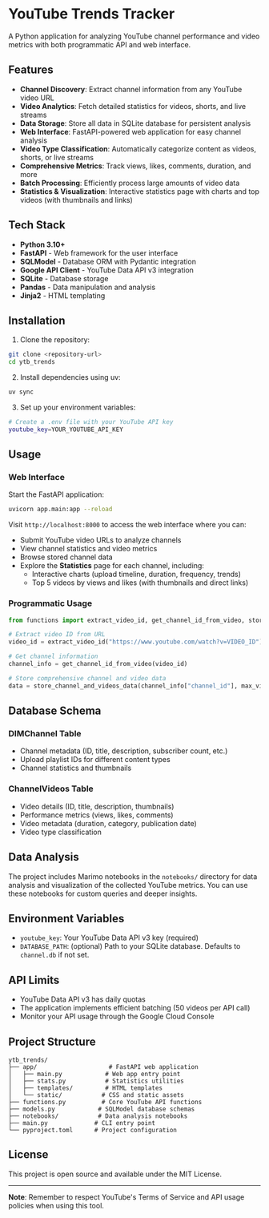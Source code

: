# YouTube Trends Tracker

A Python application for analyzing YouTube channel performance and video metrics with both programmatic API and web interface.

## Features

- **Channel Discovery**: Extract channel information from any YouTube video URL
- **Video Analytics**: Fetch detailed statistics for videos, shorts, and live streams
- **Data Storage**: Store all data in SQLite database for persistent analysis
- **Web Interface**: FastAPI-powered web application for easy channel analysis
- **Video Type Classification**: Automatically categorize content as videos, shorts, or live streams
- **Comprehensive Metrics**: Track views, likes, comments, duration, and more
- **Batch Processing**: Efficiently process large amounts of video data
- **Statistics & Visualization**: Interactive statistics page with charts and top videos (with thumbnails and links)

## Tech Stack

- **Python 3.10+**
- **FastAPI** - Web framework for the user interface
- **SQLModel** - Database ORM with Pydantic integration
- **Google API Client** - YouTube Data API v3 integration
- **SQLite** - Database storage
- **Pandas** - Data manipulation and analysis
- **Jinja2** - HTML templating

## Installation

1. Clone the repository:
```bash
git clone <repository-url>
cd ytb_trends
```

2. Install dependencies using uv:
```bash
uv sync
```

3. Set up your environment variables:
```bash
# Create a .env file with your YouTube API key
youtube_key=YOUR_YOUTUBE_API_KEY
```

## Usage

### Web Interface

Start the FastAPI application:
```bash
uvicorn app.main:app --reload
```

Visit `http://localhost:8000` to access the web interface where you can:
- Submit YouTube video URLs to analyze channels
- View channel statistics and video metrics
- Browse stored channel data
- Explore the **Statistics** page for each channel, including:
  - Interactive charts (upload timeline, duration, frequency, trends)
  - Top 5 videos by views and likes (with thumbnails and direct links)

### Programmatic Usage

```python
from functions import extract_video_id, get_channel_id_from_video, store_channel_and_videos_data

# Extract video ID from URL
video_id = extract_video_id("https://www.youtube.com/watch?v=VIDEO_ID")

# Get channel information
channel_info = get_channel_id_from_video(video_id)

# Store comprehensive channel and video data
data = store_channel_and_videos_data(channel_info["channel_id"], max_videos=200)
```

## Database Schema

### DIMChannel Table
- Channel metadata (ID, title, description, subscriber count, etc.)
- Upload playlist IDs for different content types
- Channel statistics and thumbnails

### ChannelVideos Table
- Video details (ID, title, description, thumbnails)
- Performance metrics (views, likes, comments)
- Video metadata (duration, category, publication date)
- Video type classification

## Data Analysis

The project includes Marimo notebooks in the `notebooks/` directory for data analysis and visualization of the collected YouTube metrics. You can use these notebooks for custom queries and deeper insights.

## Environment Variables

- `youtube_key`: Your YouTube Data API v3 key (required)
- `DATABASE_PATH`: (optional) Path to your SQLite database. Defaults to `channel.db` if not set.

## API Limits

- YouTube Data API v3 has daily quotas
- The application implements efficient batching (50 videos per API call)
- Monitor your API usage through the Google Cloud Console

## Project Structure

```
ytb_trends/
├── app/                    # FastAPI web application
│   ├── main.py            # Web app entry point
│   ├── stats.py           # Statistics utilities
│   ├── templates/         # HTML templates
│   └── static/           # CSS and static assets
├── functions.py          # Core YouTube API functions
├── models.py            # SQLModel database schemas
├── notebooks/           # Data analysis notebooks
├── main.py             # CLI entry point
└── pyproject.toml      # Project configuration
```

## License

This project is open source and available under the MIT License.

---

**Note**: Remember to respect YouTube's Terms of Service and API usage policies when using this tool.
